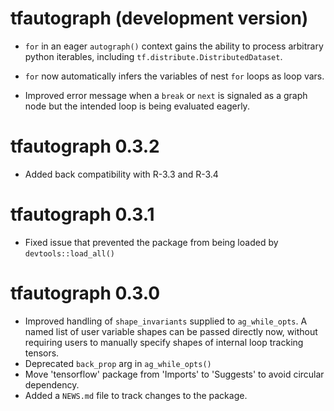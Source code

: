 # tfautograph (development version)

* `for` in an eager `autograph()` context gains the ability to process
  arbitrary python iterables, including `tf.distribute.DistributedDataset`.

* `for` now automatically infers the variables of nest `for` loops as loop vars.

* Improved error message when a `break` or `next` is signaled as a graph node
  but the intended loop is being evaluated eagerly.

# tfautograph 0.3.2

* Added back compatibility with R-3.3 and R-3.4

# tfautograph 0.3.1

* Fixed issue that prevented the package from being loaded by `devtools::load_all()`

# tfautograph 0.3.0

* Improved handling of `shape_invariants` supplied to `ag_while_opts`. A named list of user variable shapes can be passed directly now, without requiring users to manually specify shapes of internal loop tracking tensors.
* Deprecated `back_prop` arg in `ag_while_opts()`
* Move 'tensorflow' package from 'Imports' to 'Suggests' to avoid circular dependency.
* Added a `NEWS.md` file to track changes to the package.
